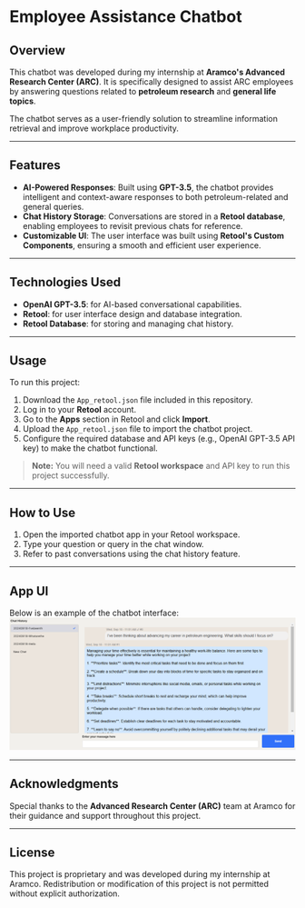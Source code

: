 # Employee Assistance Chatbot

## Overview
This chatbot was developed during my internship at **Aramco's Advanced Research Center (ARC)**. It is specifically designed to assist ARC employees by answering questions related to **petroleum research** and **general life topics**. 

The chatbot serves as a user-friendly solution to streamline information retrieval and improve workplace productivity.

---

## Features
- **AI-Powered Responses**: Built using **GPT-3.5**, the chatbot provides intelligent and context-aware responses to both petroleum-related and general queries.
- **Chat History Storage**: Conversations are stored in a **Retool database**, enabling employees to revisit previous chats for reference.
- **Customizable UI**: The user interface was built using **Retool's Custom Components**, ensuring a smooth and efficient user experience.

---

## Technologies Used
- **OpenAI GPT-3.5**: for AI-based conversational capabilities.
- **Retool**: for user interface design and database integration.
- **Retool Database**: for storing and managing chat history.

---

## Usage
To run this project:
1. Download the `App_retool.json` file included in this repository.
2. Log in to your **Retool** account.
3. Go to the **Apps** section in Retool and click **Import**.
4. Upload the `App_retool.json` file to import the chatbot project.
5. Configure the required database and API keys (e.g., OpenAI GPT-3.5 API key) to make the chatbot functional.

> **Note:** You will need a valid **Retool workspace** and API key to run this project successfully.

---

## How to Use
1. Open the imported chatbot app in your Retool workspace.
2. Type your question or query in the chat window.
3. Refer to past conversations using the chat history feature.

---

## App UI
Below is an example of the chatbot interface:  
![Chatbot User Interface](App_UI.png)

---

## Acknowledgments
Special thanks to the **Advanced Research Center (ARC)** team at Aramco for their guidance and support throughout this project.

---

## License
This project is proprietary and was developed during my internship at Aramco. Redistribution or modification of this project is not permitted without explicit authorization.
